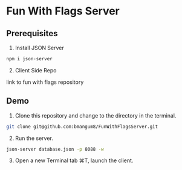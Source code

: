 # Fun With Flags Server

## Prerequisites
1. Install JSON Server

```sh
npm i json-server
```



2. Client Side Repo

link to fun with flags repository


## Demo
1. Clone this repository and change to the directory in the terminal.

```sh
git clone git@github.com:bmangum8/FunWithFlagsServer.git
```

2. Run the server.

```sh
json-server database.json -p 8088 -w
```

3. Open a new Terminal tab ⌘T, launch the client.
